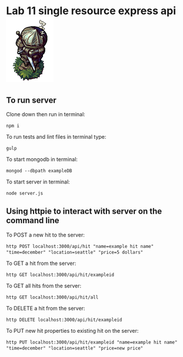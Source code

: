 # Lab 11 single resource express api ![idle](./assets/siegward.gif)

## To run server
Clone down then run in terminal:
```
npm i
```
To run tests and lint files in terminal type:
```
gulp
```
To start mongodb in terminal:
```
mongod --dbpath exampleDB
```
To start server in terminal:
```
node server.js
```

## Using httpie to interact with server on the command line
To POST a new hit to the server:
```
http POST localhost:3000/api/hit "name=example hit name" "time=december" "location=seattle" "price=5 dollars"
```
To GET a hit from the server:
```
http GET localhost:3000/api/hit/exampleid
```
To GET all hits from the server:
```
http GET localhost:3000/api/hit/all
```
To DELETE a hit from the server:
```
http DELETE localhost:3000/api/hit/exampleid
```
To PUT new hit properties to existing hit on the server:
```
http PUT localhost:3000/api/hit/exampleid "name=example hit name" "time=december" "location=seattle" "price=new price"
```
